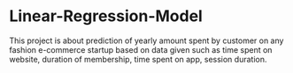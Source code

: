 # Linear-Regression-Model
This project is about prediction of yearly amount spent by customer on any fashion e-commerce startup based on data given such as time spent on website, duration of membership, time spent on app, session duration.
